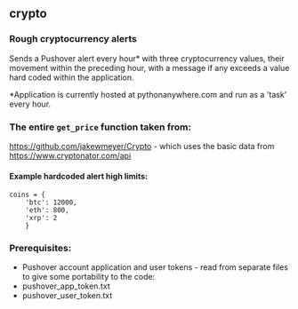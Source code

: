 ## crypto

### Rough cryptocurrency alerts
Sends a Pushover alert every hour\* with three cryptocurrency values, their movement within the preceding hour, with a message if any exceeds a value hard coded within the application.

\*Application is currently hosted at pythonanywhere.com and run as a 'task' every hour.

### The entire `get_price` function taken from:
https://github.com/jakewmeyer/Crypto - which uses the basic data from https://www.cryptonator.com/api

#### Example hardcoded alert high limits:
```
coins = {
	'btc': 12000,
	'eth': 800,
	'xrp': 2
	}
```

### Prerequisites:
* Pushover account application and user tokens - read from separate files to give some portability to the code:
 * pushover_app_token.txt
 * pushover_user_token.txt 